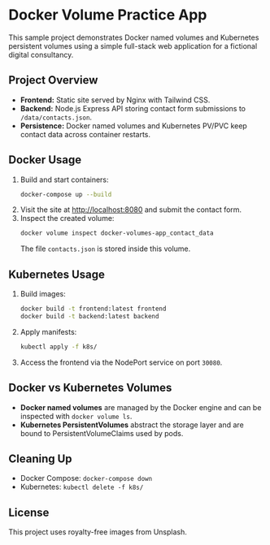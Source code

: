 # Docker Volume Practice App

This sample project demonstrates Docker named volumes and Kubernetes persistent volumes using a simple full-stack web application for a fictional digital consultancy.

## Project Overview
- **Frontend:** Static site served by Nginx with Tailwind CSS.
- **Backend:** Node.js Express API storing contact form submissions to `/data/contacts.json`.
- **Persistence:** Docker named volumes and Kubernetes PV/PVC keep contact data across container restarts.

## Docker Usage
1. Build and start containers:
   ```sh
   docker-compose up --build
   ```
2. Visit the site at <http://localhost:8080> and submit the contact form.
3. Inspect the created volume:
   ```sh
   docker volume inspect docker-volumes-app_contact_data
   ```
   The file `contacts.json` is stored inside this volume.

## Kubernetes Usage
1. Build images:
   ```sh
   docker build -t frontend:latest frontend
   docker build -t backend:latest backend
   ```
2. Apply manifests:
   ```sh
   kubectl apply -f k8s/
   ```
3. Access the frontend via the NodePort service on port `30080`.

## Docker vs Kubernetes Volumes
- **Docker named volumes** are managed by the Docker engine and can be inspected with `docker volume ls`.
- **Kubernetes PersistentVolumes** abstract the storage layer and are bound to PersistentVolumeClaims used by pods.

## Cleaning Up
- Docker Compose: `docker-compose down`
- Kubernetes: `kubectl delete -f k8s/`

## License
This project uses royalty-free images from Unsplash.

